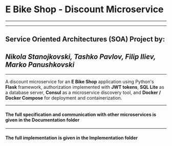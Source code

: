 # E Bike Shop - Discount Microservice

<hr />
<hr />

## Service Oriented Architectures (SOA) Project by:
## <i>Nikola Stanojkovski, Tashko Pavlov, Filip Iliev, Marko Panushkovski</i>

<hr />

A discount microservice for an <b>E Bike Shop</b> application using Python's <b>Flask</b> framework, authorization implemented with <b>JWT tokens</b>, <b>SQL Lite</b> as a database server, <b>Consul</b> as a microservice discovery tool, and <b>Docker / Docker Compose</b> for deployment and containerization.

<hr />

#### The full specification and communication with other microservices is given in the <b>Documentation</b> folder

<hr />

#### The full implementation is given in the <b>Implementation</b> folder


